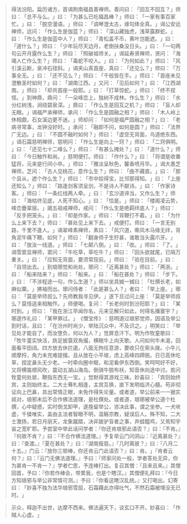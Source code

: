 
> 得法汾阳。扁历诸方，首谒荆南福昌善禅师。善问曰：​「回互不回互？​」师曰：​「总不与么。​」曰：​「为甚么已吃福昌棒？​」师曰：​「一家有事百家忙。​」曰：​「脱空漫语。​」师曰：​「调琴澄太古，琢句体全真。​」谒公安远禅师，远问：​「作么生是伽蓝？​」师曰：​「深山藏独虎，浅草露群蛇。​」曰：​「作么生是伽蓝中人？​」师曰：​「青松盖不币，黄叶岂能遮。​」曰：​「道什么？​」师曰：​「少年玩尽天边月，老倒扶桑没日头。​」曰：​「一句两句云开月露作么生？​」师曰：​「照破祖师关。​」谒延寿贤禅师，贤问：​「海竭人亡作么生？​」师曰：​「毒蛇不咬人。​」曰：​「为何如此？​」师曰：​「风引溪云断，泉冲石径斜。​」谒夹山真首座，真曰：​「还见么？​」师曰：​「万事全无。​」曰：​「还不见么？​」师曰：​「千般皆在手。​」师曰：​「首座未见澄散圣时如何？​」曰：​「湖南江西。​」又问：​「见后如何？​」曰：​「江西湖南。​」师曰：​「却共首座一般耶。​」曰：​「打草惊蛇。​」师曰：​「终不捏怪。​」到神鼎，鼎问：​「一朵峰峦上，独树不成林。作么生？​」师曰：​「水分红树浅，涧绕碧泉深。​」鼎曰：​「作么生是回互之机？​」师曰：​「盲人却无眼。​」谒福严承禅师，承问：​「作么生是圆融之相？​」师曰：​「木人岭上休相觑，石女溪边更不迷。​」师却问：​「如何是福严圆融之相？​」曰：​「老病寻常事，龙钟没好时。​」承问：​「融即不问，如何是圆？​」师曰：​「法界广无边。​」曰：​「不圆不融时如何？​」师曰：​「虚空无背面，鸟道绝东西。​」谒石霜慈明禅师，慈明问：​「作么生是向上一窍？​」师曰：​「二窍俱明。​」曰：​「还见七十二峰么？​」师曰：​「有甚么掩处？​」曰：​「道什么？​」师曰：​「今日触忤和尚。​」慈明便打。师曰：​「作什么？​」曰：​「将谓是收番猛将，元来是行间小卒。​」师曰：​「雅淡呈秋色，馨香喷月华。​」谒大愚芝禅师，芝问：​「古人见桃花，意作么生？​」师曰：​「曲不藏直。​」曰：​「那个且从，遮个作么生？​」师曰：​「市中拾得宝，比邻那得知。​」曰：​「上座还知么？​」师曰：​「路逢剑客须呈剑，不是诗人不献诗。​」曰：​「作家诗客。​」师曰：​「一条红线两人牵。​」曰：​「玄沙道谛当，又作么生？​」师曰：​「海枯终见底，人死不知心。​」曰：​「恰是。​」师曰：​「楼阁凌云势，峰峦疊翠层。​」謁五祖戒禅师，戒问：​「作么生是绝羁绊底人？​」师曰：​「反手把笼头。​」曰：​「却是作家。​」师曰：​「背鞭打不着。​」曰：​「为什么上来下去？​」师曰：​「甚处见上来下去。​」戒便打。师曰：​「一言无别路，千里不逢人。​」谒翠峰素禅师，素曰：​「风穴道，嘶风木马缘无绊，背角泥牛痛下鞭。如何？​」师曰：​「翻身师子生狞甚，谁敢当头露爪牙。​」曰：​「放汝一线道。​」师曰：​「七颠八倒。​」曰：​「收。​」师曰：​「了。​」谒雪窦显禅师，窦问：​「牛吃草，草吃牛？​」师曰：​「回头欲就尾，已隔万重关。​」曰：​「应知无背面，要须常现前。​」师曰：​「验在目前。​」曰：​「自领出去。​」到琅琊觉和尚处，琊问：​「近离甚处？​」师曰：​「两浙。​」曰：​「船来陆来？​」师曰：​「船来。​」曰：​「船在甚处？​」师曰：​「步下。​」曰：​「不涉程途一句，作么生道？​」师以坐具搣一搣曰：​「杜撰长老，如麻似粟。​」拂袖而出。琊问侍者：​「此是甚么人？​」者曰：​「举上座。​」琊曰：​「莫是举师叔么？先师教我寻见伊。​」遂下旦过问上座：​「莫是举师叔么？莫怪适来相触忤。​」师便喝。复问：​「长老何时到汾阳耶？​」曰：​「某时到。​」师曰：​「我在浙江早闻你名，元来见解只如此，何得名播寰宇？​」琊遂作礼曰：​「某甲罪过。​」​《僧宝传》​：慈明道过琅邪觉师，因语及举公到时话，且曰：​「在汾州时尚少，举陆沉众中，不及识之。​」明笑曰：​「举见处才能自了，而汝堕负，何以为人？​」觉屏息汗下。明为作牧童歌曰：​「牧牛童实快活，跣足披蓑双角撮，横眠牛上向天歌。人问如何牛未渴，回面看平田阔。四方放去休拦遏，八面无拘任意游，要收只在索头拨。小牛儿顺摩捋，角力未充难提掇。且从放在小平坡，虑上高峰四蹄脱。日已高休吃草，捏定鼻头无少老。一时牵向圈中眠，和泥看伊东西倒。笑呵呵好不好，又将横笛顺风吹，震动五湖山海岛。倒骑牛脱布袄，知音休向途中讨。若问牧童何处居，鞭指东西无一宝。​」觉默得其游戏三昧。妙喜曰：​「宾则始终宾，主则始终主。二大士蓦札相逢，主宾互换，直下发明临济心髓。苟非彻证向上巴鼻，具出常情正眼，未免作得失论量。或者道，举公前来一一据实祗对，琅邪末后不合作佛法道理，是杜撰处。或者道，琅琊被举公道个杜撰，心中疑惑，实时倒戈卸甲，遂挽留举公，咨决此事，谓之坐参。一犬吠虚，千猱唯实，盖由主法者智眼不明，滥觞宗教，疑误后人。殊不知，二大士激扬，若日月丽天，龙象蹴踏，决非跛驴盲者之事，井蛙醯鸡，又焉知宇宙之宽旷耶。予尝室中举此话问学者：『你还肯琅邪此语否？』曰：『不肯。』『何故不肯？』曰：『不合作佛法道理。』予复举云门问洞山：『近离甚处？』曰：『查渡。』『夏在甚处？』曰：『湖南报慈。』『几时离彼？』曰：『八月二十五。』门云：『放你三顿棒，你还肯云门此语否？』曰：肯。​」『肯者云何？』曰：『云门无佛法道理。』予曰：『师家问处一般，学者答处无异，你为甚肯一不肯一？』学者伫思，予连棒打出。复召其僧：『且来且来。』其僧回首，予曰：『你若作棒会，带累我，也是个瞎汉。』其僧便礼拜曰：『今日方知琅邪与举公非常情可测。』予曰：『你看这瞎汉乱统。』又打喝出。幻寄曰：​「妙喜不独为法华琅邪雪屈，石霜藉此亦得吐气，不然石霜被埋没无已时。​」

> 示众，释迦不出世，达摩不西来。佛法遍天下，谈玄口不开。妙喜曰：​「作贼人心虚。​」
